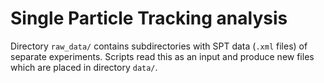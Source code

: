 # Single Particle Tracking analysis

Directory ``raw_data/`` contains subdirectories with SPT data (``.xml`` files) of separate experiments. Scripts read this as an input and produce new files which are placed in directory ``data/``.